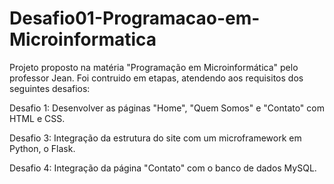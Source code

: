 # Desafio01-Programacao-em-Microinformatica
Projeto proposto na matéria "Programação em Microinformática" pelo professor Jean. Foi contruido em etapas, atendendo aos requisitos dos seguintes desafios: 

Desafio 1: Desenvolver as páginas "Home", "Quem Somos" e "Contato" com HTML e CSS.

Desafio 3: Integração da estrutura do site com um microframework em Python, o Flask.

Desafio 4: Integração da página "Contato" com o banco de dados MySQL.
